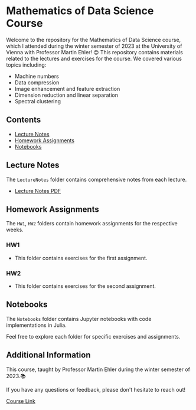 # Mathematics of Data Science Course

Welcome to the repository for the Mathematics of Data Science course, which I attended during the winter semester of 2023 at the University of Vienna with Professor Martin Ehler! 😊 This repository contains materials related to the lectures and exercises for the course. We covered various topics including:

- Machine numbers
- Data compression
- Image enhancement and feature extraction
- Dimension reduction and linear separation
- Spectral clustering

## Contents

- [Lecture Notes](#Lecture-Notes)
- [Homework Assignments](#Homework-Assignments)
- [Notebooks](#Notebooks)

## Lecture Notes

The `LectureNotes` folder contains comprehensive notes from each lecture.

- [Lecture Notes PDF](LectureNotes/Math_of_Data_Science_Lecture_Notes.pdf)

## Homework Assignments

The `HW1`, `HW2` folders contain homework assignments for the respective weeks.

### HW1

- This folder contains exercises for the first assignment.

### HW2

- This folder contains exercises for the second assignment.

## Notebooks

The `Notebooks` folder contains Jupyter notebooks with code implementations in Julia.

Feel free to explore each folder for specific exercises and assignments.

## Additional Information

This course, taught by Professor Martin Ehler during the winter semester of 2023.📚

If you have any questions or feedback, please don't hesitate to reach out!

[Course Link](https://ufind.univie.ac.at/en/course.html?lv=053611&semester=2023W)
